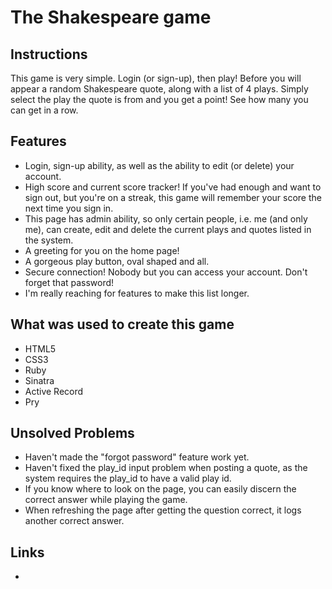 # The Shakespeare game

## Instructions

This game is very simple. Login (or sign-up), then play! Before you will appear a random Shakespeare quote, along with a list of 4 plays. Simply select the play the quote is from and you get a point! See how many you can get in a row.

## Features

* Login, sign-up ability, as well as the ability to edit (or delete) your account.
* High score and current score tracker! If you've had enough and want to sign out, but you're on a streak, this game will remember your score the next time you sign in.
* This page has admin ability, so only certain people, i.e. me (and only me), can create, edit and delete the current plays and quotes listed in the system.
* A greeting for you on the home page!
* A gorgeous play button, oval shaped and all.
* Secure connection! Nobody but you can access your account. Don't forget that password!
* I'm really reaching for features to make this list longer.

## What was used to create this game

* HTML5
* CSS3
* Ruby
* Sinatra
* Active Record
* Pry

## Unsolved Problems

* Haven't made the "forgot password" feature work yet.
* Haven't fixed the play_id input problem when posting a quote, as the system requires the play_id to have a valid play id.
* If you know where to look on the page, you can easily discern the correct answer while playing the game.
* When refreshing the page after getting the question correct, it logs another correct answer.

## Links

*
